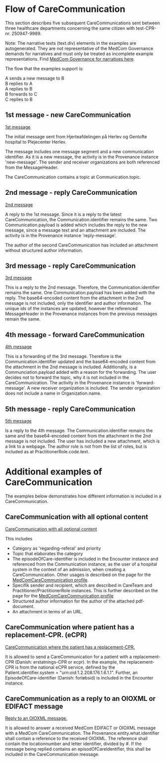 
# Flow of CareCommunication 

This section describes five subsequent CareCommunications sent between three healthcare departments concerning the same citizen with test-CPR-nr. 250947-9989. <br>

Note: The narrative texts (text.div) elements in the examples are autogenerated. They are not representative of the MedCom Governance demands for narratives and must only be treated as incomplete example representations. Find [MedCom Governance for narratives here](https://medcomdk.github.io/MedCom-FHIR-Communication/assets/documents/050_Governance-for-MedCom-FHIR-Messages.html#6-narrative-texts). <br>

The flow that the examples support is: <br>

A sends a new message to B <br>
B replies to A <br>
A replies to B <br>
B forwards to C <br>
C replies to B <br>

## 1st message - new CareCommunication

[1st message](Bundle-add5e7e2-0c0f-4a4a-bfff-f6f984fa7e3c.html)

The initial message sent from Hjerteafdelingen på Herlev og Gentofte hospital to Plejecenter Herlev.

The message includes one message segment and a new communication identifier. As it is a new message, the activity is in the Provenance instance 'new-message'. The sender and receiver organizations are both referenced from the MessageHeader. 

The CareCommunication contains a topic at Communication.topic.

## 2nd message - reply CareCommunication

[2nd message](Bundle-b56549f7-ed10-422d-8088-f7222b686e46.html) 

A reply to the 1st message. Since it is a reply to the latest CareCommunication, the Communication.identifier remains the same. Two Communication.payload is added which includes the reply to the new message, since a message text and an attachment are included. The activity is in the Provenance instance 'reply-message'. 

The author of the second CareCommunication has included an attachment without structured author information. 


## 3rd message - reply CareCommunication

[3rd message](Bundle-3dcb5618-3055-406a-9034-1b8fc8de0fea.html) 

This is a reply to the 2nd message. Therefore, the Communication.identifier remains the same. One Communication.payload has been added with the reply. The base64-encoded content from the attachment in the 2nd message is not included, only the identifier and author information.
The unique ids of the instances are updated, however the referenced MessageHeader in the Provenance instances from the previous messages remain the same. 

## 4th message - forward CareCommunication

[4th message](Bundle-c0426e3e-978f-46e8-a366-a30f27854b0a.html) 

This is a forwarding of the 3rd message. Therefore is the Communication.identifier updated and the base64-encoded content from the attachment in the 2nd message is included. Additionally, is a Communciation.payload added with a reason for the forwarding. The user decides not to forward the topic, why it is not included in the CareCommunication. The activity in the Provenance instance is 'forward-message'. A new receiver organization is included. The sender organization does not include a name in Organization.name.

## 5th message - reply CareCommunication

[5th message](Bundle-d11968f5-4bdf-4b50-b146-a8e1cc890fc3.html)

Is a reply to the 4th message. The Communication.identifier remains the same and the base64-encoded content from the attachment in the 2nd message is not included. The user has included a new attachment, which is a link to a webpage. 
The author role is not from the list of roles, but is included as at PractitionerRole.code.text. 

# Additional examples of CareCommunication

The examples below demonstrates how different information is included in a CareCommunication. 

## CareCommunication with all optional content

[CareCommunication with all optional content](Bundle-gfd00bc2-9c26-4174-934e-f6e4360845de.html)

This includes
* Category as 'regarding-referal' and priority
* Topic that elaborates the category
* The episodeOfCare-identifier is included in the Encounter instance and referenced from the Communication instance, as the user of a hospital system in the context of an admission, when creating a CareCommunication. Other usages is described on the page for the [MedComCareCommunication profile](StructureDefinition-medcom-careCommunication-communication-intro.html).
* Specifik sender and recipient, which are described in CareTeam and Practitioner/PractitionerRole instances. This is further described on the page for the [MedComCareCommunication profile](StructureDefinition-medcom-careCommunication-communication-intro.html)
* Structured author information for the author of the attached pdf-document.
* An attachment in terms of an URL. 


## CareCommunication where patient has a replacement-CPR. (eCPR)

[CareCommunication where the patient has a replacement-CPR.](Bundle-0d5b3c18-fab6-4d93-9d88-c9c8abf1f18c.html)

It is allowed to send a CareCommunication for a patient with a replacement-CPR (Danish: erstatnings-CPR or ecpr). In the example, the replacement-CPR is from the national eCPR service, defined by the Patient.identifier.system = "urn:oid:1.2.208.176.1.6.1.1". Further, an EpisodeOfCare-identifier (Danish: forløbsid) is included in the Encounter instance.

## CareCommunication as a reply to an OIOXML or EDIFACT message

[Reply to an OIOXML message.](./Bundle-k7bfbc0c-553d-11ed-bdc3-0242ac120002.html) 

It is allowed to answer a received MedCom EDIFACT or OIOXML message with a MedCom CareCommunication. The Provenance.entity.what.identifier shall contain a reference to the received OIOXML. The reference shall contain the locationnumber and letter identifier, divided by #. If the message being replied contains an episodOfCareIdentifier, this shall be included in the CareCommunication message.

